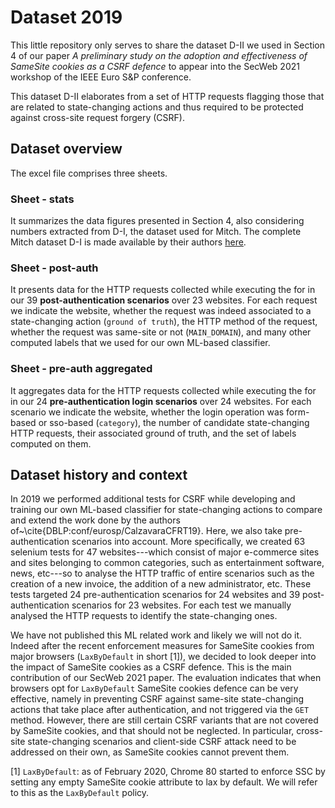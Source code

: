 # Dataset 2019 
This little repository only serves to share the dataset D-II we used in Section 4 of our paper _A preliminary study on the adoption and effectiveness of SameSite cookies as a CSRF defence_ to appear into the SecWeb 2021 workshop of the IEEE Euro S&P conference.

This dataset D-II elaborates from a set of HTTP requests flagging those that are related to state-changing actions and thus required to be protected against cross-site request forgery (CSRF). 

## Dataset overview

The excel file comprises three sheets.  

### Sheet - stats

It summarizes the data figures presented in Section 4, also considering numbers extracted from D-I, the dataset used for Mitch. The complete Mitch dataset D-I is made available by their authors [here]( https://github.com/alviser/mitch). 

### Sheet - post-auth

It presents data for the HTTP requests collected while executing the for in our 39 __post-authentication scenarios__ over 23 websites. For each request we indicate the website, whether the request was indeed associated to a state-changing action (`ground of truth`), the HTTP method of the request, whether the request was same-site or not (`MAIN_DOMAIN`), and many other computed labels that we used for our own ML-based classifier. 

### Sheet - pre-auth aggregated

It aggregates data for the HTTP requests collected while executing the for in our 24 __pre-authentication login scenarios__ over 24 websites. For each scenario we indicate the website, whether the login operation was form-based or sso-based (`category`), the number of candidate state-changing HTTP requests, their associated ground of truth, and the set of labels computed on them. 

## Dataset history and context

In 2019 we performed additional tests for CSRF while developing and training our own ML-based classifier for state-changing actions to compare and extend the work done by the authors of~\cite{DBLP:conf/eurosp/CalzavaraCFRT19}. Here, we also take pre-authentication scenarios into account. More specifically, we created 63 selenium tests for 47 websites---which consist of major e-commerce sites and sites belonging to common categories, such as entertainment software, news, etc---so to analyse the HTTP traffic of entire scenarios such as the creation of a new invoice, the addition of a new administrator, etc. These tests targeted 24 pre-authentication scenarios for 24 websites and 39 post-authentication scenarios for 23 websites. For each test we manually analysed the HTTP requests to identify the state-changing ones.

We have not published this ML related work and likely we will not do it. Indeed after the recent enforcement measures for SameSite cookies from major browsers (`LaxByDefault` in short [1]), we decided to look deeper into the impact of SameSite cookies as a CSRF defence. This is the main contribution of our SecWeb 2021 paper. The evaluation indicates that when browsers opt for `LaxByDefault` SameSite cookies defence can be very effective, namely in preventing CSRF against same-site state-changing actions that take place after authentication, and not triggered via the `GET` method. However, there are still certain CSRF variants that are not covered by SameSite cookies, and that should not be neglected. In particular, cross-site state-changing scenarios and client-side CSRF attack need to be addressed on their own, as SameSite cookies cannot prevent them. 

[1] `LaxByDefault`: as of February 2020, Chrome 80 started to enforce SSC by setting any empty SameSite cookie attribute to lax by default. We will refer to this as the `LaxByDefault` policy.
